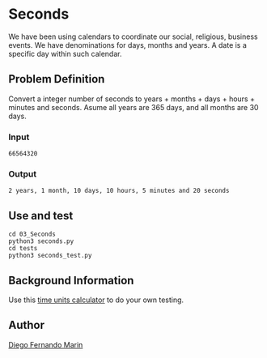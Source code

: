# Seconds

We have been using calendars to coordinate our social, religious, business events. We have denominations for days, months and years. A date is a specific day within such calendar. 

## Problem Definition

Convert a integer number of seconds to years + months + days + hours + minutes and seconds.
Asume all years are 365 days, and all months are 30 days.

### Input

    66564320

### Output

    2 years, 1 month, 10 days, 10 hours, 5 minutes and 20 seconds

## Use and test

    cd 03_Seconds
    python3 seconds.py
    cd tests
    python3 seconds_test.py

## Background Information

Use this [time units calculator](http://www.easysurf.cc/utime2.htm) to do your own testing.

## Author

[Diego Fernando Marin](https://github.com/dfmarin)

